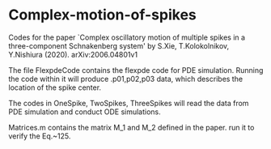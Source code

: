 # Complex-motion-of-spikes
Codes for the paper `Complex oscillatory motion of multiple spikes in a three-component Schnakenberg system' by S.Xie, T.Kolokolnikov, Y.Nishiura (2020).
arXiv:2006.04801v1

The file FlexpdeCode contains the flexpde code for PDE simulation. Running the code within it will produce .p01,p02,p03 data, which describes the location of the spike center.   

The codes in OneSpike, TwoSpikes, ThreeSpikes will read the data from PDE simulation and conduct ODE simulations.



Matrices.m contains the matrix M_1 and M_2 defined in the paper. run it to verify the Eq.~125.
